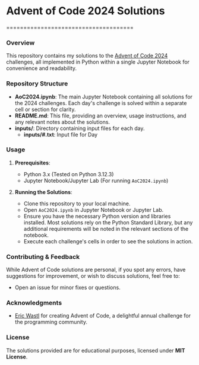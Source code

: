 # Advent of Code 2024 Solutions
=====================================

### Overview

This repository contains my solutions to the [Advent of Code 2024](https://adventofcode.com/2024) challenges, all implemented in Python within a single Jupyter Notebook for convenience and readability.

### Repository Structure

- **AoC2024.ipynb**: The main Jupyter Notebook containing all solutions for the 2024 challenges. Each day's challenge is solved within a separate cell or section for clarity.
- **README.md**: This file, providing an overview, usage instructions, and any relevant notes about the solutions.
- **inputs/**: Directory containing input files for each day.
   -  **inputs/#.txt**: Input file for Day 

### Usage

1. **Prerequisites**:
   - Python 3.x (Tested on Python 3.12.3)
   - Jupyter Notebook/Jupyter Lab (For running `AoC2024.ipynb`)

2. **Running the Solutions**:
   - Clone this repository to your local machine.
   - Open `AoC2024.ipynb` in Jupyter Notebook or Jupyter Lab.
   - Ensure you have the necessary Python version and libraries installed. Most solutions rely on the Python Standard Library, but any additional requirements will be noted in the relevant sections of the notebook.
   - Execute each challenge's cells in order to see the solutions in action.

### Contributing & Feedback

While Advent of Code solutions are personal, if you spot any errors, have suggestions for improvement, or wish to discuss solutions, feel free to:
- Open an issue for minor fixes or questions.

### Acknowledgments

- [Eric Wastl](https://twitter.com/ericwastl) for creating Advent of Code, a delightful annual challenge for the programming community.

### License

The solutions provided are for educational purposes, licensed under **MIT License**.